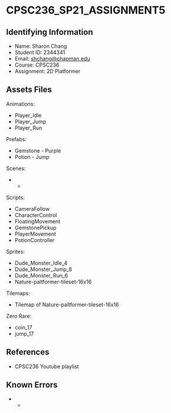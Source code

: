 # CPSC236_SP21_ASSIGNMENT5

## Identifying Information
* Name: Sharon Chang
* Student ID: 2344341
* Email: shchang@chapman.edu
* Course: CPSC236
* Assignment: 2D Platformer

## Assets Files  
Animations:
* Player_Idle
* Player_Jump
* Player_Run

Prefabs:
* Gemstone - Purple
* Potion - Jump

Scenes:
* -

Scripts:
* CameraFollow
* CharacterControl
* FloatingMovement
* GemstonePickup
* PlayerMovement
* PotionController

Sprites:
* Dude_Monster_Idle_4
* Dude_Monster_Jump_8
* Dude_Monster_Run_6
* Nature-paltformer-tileset-16x16

Tilemaps:
* Tilemap of Nature-paltformer-tileset-16x16

Zero Rare:
* coin_17
* jump_17

## References
* CPSC236 Youtube playlist

## Known Errors
* -
